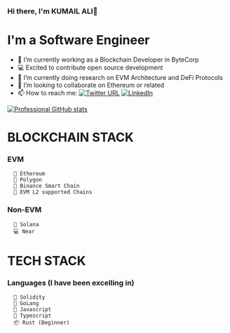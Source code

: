 ### Hi there, I'm KUMAIL ALI👋

# I'm a Software Engineer

- 🔭 I’m currently working as a Blockchain Developer in ByteCorp
- 💻 Excited to contribute open source development
- 🌱 I’m currently  doing research on EVM Architecture and DeFi Protocols
- 👯 I’m looking to collaborate on Ethereum or related
- 📫 How to reach me: [![Twitter URL](https://img.shields.io/twitter/url/https/twitter.com/kumailnaqvi616.svg?style=social&label=Follow%20%40kumailnaqvi616)](https://twitter.com/kumailnaqvi616) <a href="https://www.linkedin.com/in/blockchain-kumail-ali/">
    <img
      src="https://img.shields.io/static/v1?logo=linkedin&style=flat-square&color=0072b1&label=LinkedIn&message=%E2%98%86"
      alt="LinkedIn"
    />
  </a>
  
[![Professional GitHub stats](https://github-readme-stats.vercel.app/api?username=kumailnaqvi354)](https://github.com/kumailnaqvi354/github-readme-stats)

<!--    [![Top Langs](https://github-readme-stats.vercel.app/api/top-langs/?username=kumailnaqvi354&layout=compact&langs_count=10)](https://github.com/kumailnaqvi354/github-readme-stats)  -->
</details>

# BLOCKCHAIN STACK
  ###  EVM 
  
      🐍 Ethereum
      🤖 Polygon
      🦾 Binance Smart Chain
      🐍 EVM L2 supported Chains
      
  ###  Non-EVM 
  
      🤖 Solana
      💻 Near

# TECH STACK
  ###  Languages (I have been excelling in)
  
      🐍 Solidity
      🌱 GoLang
      🤖 Javascript
      🦾 Typescript 
      📦 Rust (Beginner)
